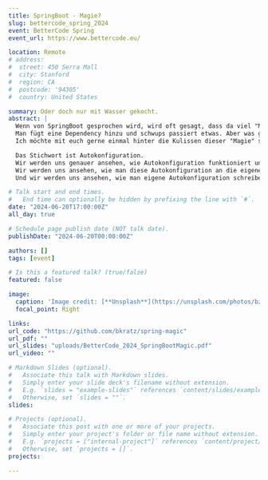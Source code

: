 ```yaml
---
title: SpringBoot - Magie?
slug: bettercode_spring_2024
event: BetterCode Spring
event_url: https://www.bettercode.eu/

location: Remote
# address:
#  street: 450 Serra Mall
#  city: Stanford
#  region: CA
#  postcode: '94305'
#  country: United States

summary: Oder doch nur mit Wasser gekocht.
abstract: |
  Wenn von SpringBoot gesprochen wird, wird oft gesagt, dass da viel "Magie" passiert.
  Man fügt eine Dependency hinzu und schwups passiert etwas. Aber was genau?
  Ich möchte mit euch gerne einmal hinter die Kulissen dieser "Magie" schauen.

  Das Stichwort ist Autokonfiguration.
  Wir werden uns genauer ansehen, wie Autokonfiguration funktioniert und wo man nachschauen muss, um zu wissen, was genau passiert.
  Wir werden uns ansehen, wie man diese Autokonfiguration an die eigenen Projektgegebenheiten anpassen kann.
  Und wir werden uns ansehen, wie man eigene Autokonfiguration schreiben kann.

# Talk start and end times.
#   End time can optionally be hidden by prefixing the line with `#`.
date: "2024-06-20T17:00:00Z"
all_day: true

# Schedule page publish date (NOT talk date).
publishDate: "2024-06-20T00:00:00Z"

authors: []
tags: [event]

# Is this a featured talk? (true/false)
featured: false

image:
  caption: 'Image credit: [**Unsplash**](https://unsplash.com/photos/bzdhc5b3Bxs)'
  focal_point: Right

links:
url_code: "https://github.com/bkratz/spring-magic"
url_pdf: ""
url_slides: "uploads/BetterCode_2024_SpringBootMagic.pdf"
url_video: ""

# Markdown Slides (optional).
#   Associate this talk with Markdown slides.
#   Simply enter your slide deck's filename without extension.
#   E.g. `slides = "example-slides"` references `content/slides/example-slides.md`.
#   Otherwise, set `slides = ""`.
slides: 

# Projects (optional).
#   Associate this post with one or more of your projects.
#   Simply enter your project's folder or file name without extension.
#   E.g. `projects = ["internal-project"]` references `content/project/deep-learning/index.md`.
#   Otherwise, set `projects = []`.
projects:

---
```

